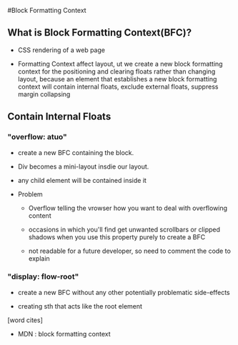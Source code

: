 #Block Formatting Context

## What is Block Formatting Context(BFC)?

- CSS rendering of a web page

- Formatting Context affect layout, ut we create a new block formatting context for the positioning and clearing floats rather than changing layout, because an element that establishes a new block formatting context will contain internal floats, exclude external floats, suppress margin collapsing

## Contain Internal Floats

### "overflow: atuo"

- create a new BFC containing the block. 

- Div becomes a mini-layout insdie our layout. 

- any child element will be contained inside it

- Problem

	- Overflow telling the vrowser how you want to deal with overflowing content

	- occasions in which you'll find get unwanted scrollbars or clipped shadows when you use this property purely to create a BFC

	- not readable for a future developer, so need to comment the code to explain

### "display: flow-root"

- create a new BFC without any other potentially problematic side-effects

- creating sth that acts like the root element <html>

[word cites]

- MDN : block formatting context

